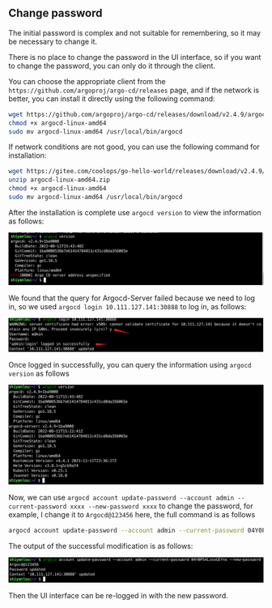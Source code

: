 ## Change password

The initial password is complex and not suitable for remembering, so it may be necessary to change it.

There is no place to change the password in the UI interface, so if you want to change the password, you can only do it through the client.

You can choose the appropriate client from the `https://github.com/argoproj/argo-cd/releases` page, and if the network is better, you can install it directly using the following command:

```bash
wget https://github.com/argoproj/argo-cd/releases/download/v2.4.9/argocd-linux-amd64
chmod +x argocd-linux-amd64
sudo mv argocd-linux-amd64 /usr/local/bin/argocd
```

If network conditions are not good, you can use the following command for installation:

```bash
wget https://gitee.com/coolops/go-hello-world/releases/download/v2.4.9/argocd-linux-amd64.zip
unzip argocd-linux-amd64.zip
chmod +x argocd-linux-amd64
sudo mv argocd-linux-amd64 /usr/local/bin/argocd
```

After the installation is complete use `argocd version` to view the information as follows:

![图片描述](assets/lab-deploying-and-using-argocd-in-kubernetes-4-0.png)

We found that the query for Argocd-Server failed because we need to log in, so we used `argocd login 10.111.127.141:30888` to log in, as follows:

![图片描述](assets/lab-deploying-and-using-argocd-in-kubernetes-4-1.png)

Once logged in successfully, you can query the information using `argocd version` as follows

![图片描述](assets/lab-deploying-and-using-argocd-in-kubernetes-4-2.png)

Now, we can use `argocd account update-password --account admin --current-password xxxx --new-password xxxx` to change the password, for example, I change it to `Argocd@123456` here, the full command is as follows

```bash
argocd account update-password --account admin --current-password 04Y0P54LzoxGEYno --new-password Argocd@123456
```

The output of the successful modification is as follows:

![图片描述](assets/lab-deploying-and-using-argocd-in-kubernetes-4-3.png)

Then the UI interface can be re-logged in with the new password.
